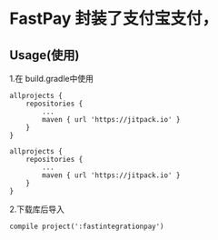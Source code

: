 # FastPay 封装了支付宝支付，


Usage(使用)
-------------------------------------------------------------------------------------------------------------

1.在 build.gradle中使用
	
	allprojects {
		repositories {
			...
			maven { url 'https://jitpack.io' }
		}
	}
	
	allprojects {
		repositories {
			...
			maven { url 'https://jitpack.io' }
		}
	}
2.下载库后导入

	compile project(':fastintegrationpay')

